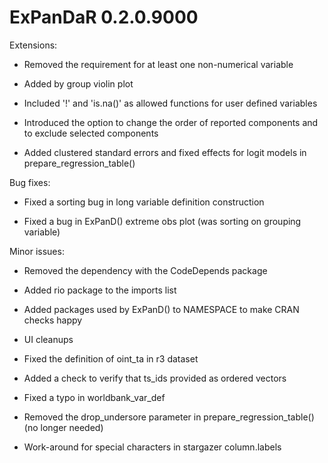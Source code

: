# ExPanDaR 0.2.0.9000

Extensions:

* Removed the requirement for at least one non-numerical variable

* Added by group violin plot

* Included '!' and 'is.na()' as allowed functions for user defined variables

* Introduced the option to change the order of reported components and to exclude selected components

* Added clustered standard errors and fixed effects for logit models in prepare_regression_table()


Bug fixes:

* Fixed a sorting bug in long variable definition construction

* Fixed a bug in ExPanD() extreme obs plot (was sorting on grouping variable)


Minor issues:

* Removed the dependency with the CodeDepends package

* Added rio package to the imports list

* Added packages used by ExPanD() to NAMESPACE to make CRAN checks happy

* UI cleanups

* Fixed the definition of oint_ta in r3 dataset

* Added a check to verify that ts_ids provided as ordered vectors 

* Fixed a typo in worldbank_var_def

* Removed the drop_undersore parameter in prepare_regression_table() (no longer needed)

* Work-around for special characters in stargazer column.labels

